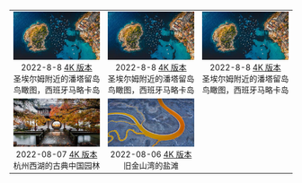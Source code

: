|     |     |     | 
|:---:|:---:|:---:| 
|![](./static/圣埃尔姆附近的潘塔留岛鸟瞰图，西班牙马略卡岛preview.jpg)<br> 2022-8-8 [4K 版本]({item.file4kUrl}) <br> 圣埃尔姆附近的潘塔留岛鸟瞰图，西班牙马略卡岛|![](./static/圣埃尔姆附近的潘塔留岛鸟瞰图，西班牙马略卡岛preview.jpg)<br> 2022-8-8 [4K 版本]({item.file4kUrl}) <br> 圣埃尔姆附近的潘塔留岛鸟瞰图，西班牙马略卡岛|![](./static/圣埃尔姆附近的潘塔留岛鸟瞰图，西班牙马略卡岛preview.jpg)<br> 2022-8-8 [4K 版本]({item.file4kUrl}) <br> 圣埃尔姆附近的潘塔留岛鸟瞰图，西班牙马略卡岛|
|![](./static/杭州西湖的古典中国园林preview.jpg)<br> 2022-08-07 [4K 版本]({item.file4kUrl}) <br> 杭州西湖的古典中国园林|![](./static/旧金山湾的盐滩preview.jpeg)<br> 2022-08-06 [4K 版本]({item.file4kUrl}) <br> 旧金山湾的盐滩